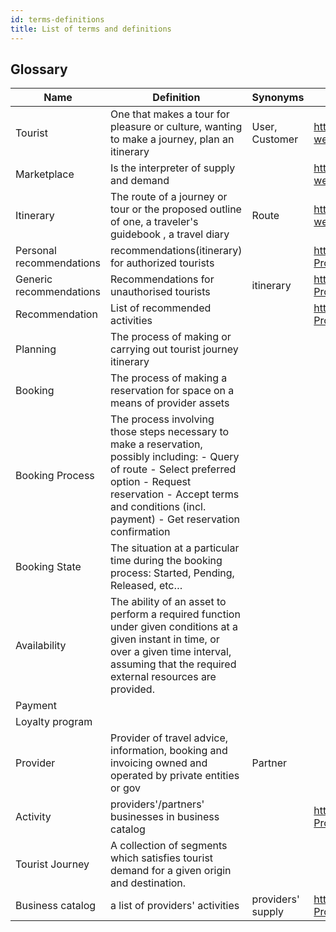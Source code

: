 ```yaml
---
id: terms-definitions
title: List of terms and definitions
---
```


## Glossary

| Name                      | Definition                                                                                                                                                                                                                           | Synonyms           | Source                                                                  |   |
|---------------------------|--------------------------------------------------------------------------------------------------------------------------------------------------------------------------------------------------------------------------------------|--------------------|-------------------------------------------------------------------------|---|
| Tourist                   | One that makes a tour for pleasure or culture, wanting to make a journey, plan an itinerary                                                                                                                                          | User, Customer     | https://www.merriam-webster.com/dictionary/tourist                      |   |
| Marketplace               | Is the interpreter of supply and demand                                                                                                                                                                                              |                    | https://www.merriam-webster.com/dictionary/marketplace                  |   |
| Itinerary                 | The route of a journey or tour or the proposed outline of one, a traveler's guidebook , a travel diary                                                                                                                               | Route              | https://www.merriam-webster.com/dictionary/itinerary                    |   |
| Personal recommendations  | recommendations(itinerary) for authorized tourists                                                                                                                                                                                   |                    | https://github.com/MyOpenTour/MOTU-Project/blob/master/docs/glossary.md |   |
| Generic recommendations   | Recommendations for unauthorised tourists                                                                                                                                                                                            | itinerary          | https://github.com/MyOpenTour/MOTU-Project/blob/master/docs/glossary.md |   |
| Recommendation            | List of recommended activities                                                                                                                                                                                                       |                    | https://github.com/MyOpenTour/MOTU-Project/blob/master/docs/glossary.md |   |
| Planning                  | The process of making or carrying out tourist journey itinerary                                                                                                                                                                      |                    |                                                                         |   |
| Booking                   | The process of making a reservation for space on a means of provider assets                                                                                                                                                          |                    |                                                                         |   |
| Booking Process           | The process involving those steps necessary to make a reservation, possibly including: - Query of route - Select preferred option - Request reservation - Accept terms and conditions (incl. payment) - Get reservation confirmation |                    |                                                                         |   |
| Booking State             | The situation at a particular time during the booking process: Started, Pending, Released, etc…                                                                                                                                      |                    |                                                                         |   |
| Availability              | The ability of an asset to perform a required function under given conditions at a given instant in time, or over a given time interval, assuming that the required external resources are provided.                                 |                    |                                                                         |   |
| Payment                   |                                                                                                                                                                                                                                      |                    |                                                                         |   |
| Loyalty program           |                                                                                                                                                                                                                                      |                    |                                                                         |   |
| Provider                  | Provider of travel advice, information, booking and invoicing owned and operated by private entities or gov                                                                                                                          | Partner            |                                                                         |   |
| Activity                  | providers'/partners' businesses in business catalog                                                                                                                                                                                  |                    | https://github.com/MyOpenTour/MOTU-Project/blob/master/docs/glossary.md |   |
| Tourist Journey           | A collection of segments which satisfies tourist demand for a given origin and destination.                                                                                                                                          |                    |                                                                         |   |
| Business catalog          | a list of providers' activities                                                                                                                                                                                                      | providers' supply  | https://github.com/MyOpenTour/MOTU-Project/blob/master/docs/glossary.md |   |
